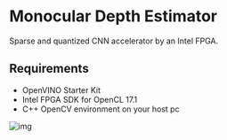 # Monocular Depth Estimator
Sparse and quantized CNN accelerator by an Intel FPGA.

## Requirements

 - OpenVINO Starter Kit
 - Intel FPGA SDK for OpenCL 17.1
 - C++ OpenCV environment on your host pc

![img](./preds.jpg "img")
